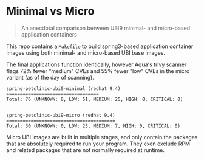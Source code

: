 # Minimal vs Micro
> An anecdotal comparison between UBI9 minimal- and micro-based application containers

This repo contains a `Makefile` to build spring3-based application
container images using both minimal- and micro-based UBI base images.

The final applications function identically, however Aqua's trivy scanner
flags 72% fewer "medium" CVEs and 55% fewer "low" CVEs in the micro
variant (as of the day of scanning).

```
spring-petclinic-ubi9-minimal (redhat 9.4)
==================================
Total: 76 (UNKNOWN: 0, LOW: 51, MEDIUM: 25, HIGH: 0, CRITICAL: 0)


spring-petclinic-ubi9-micro (redhat 9.4)
========================================
Total: 30 (UNKNOWN: 0, LOW: 23, MEDIUM: 7, HIGH: 0, CRITICAL: 0)
```

Micro UBI images are built in multiple stages, and only contain the
packages that are absolutely required to run your program.  They exen
exclude RPM and related packages that are not normally required at
runtime.
